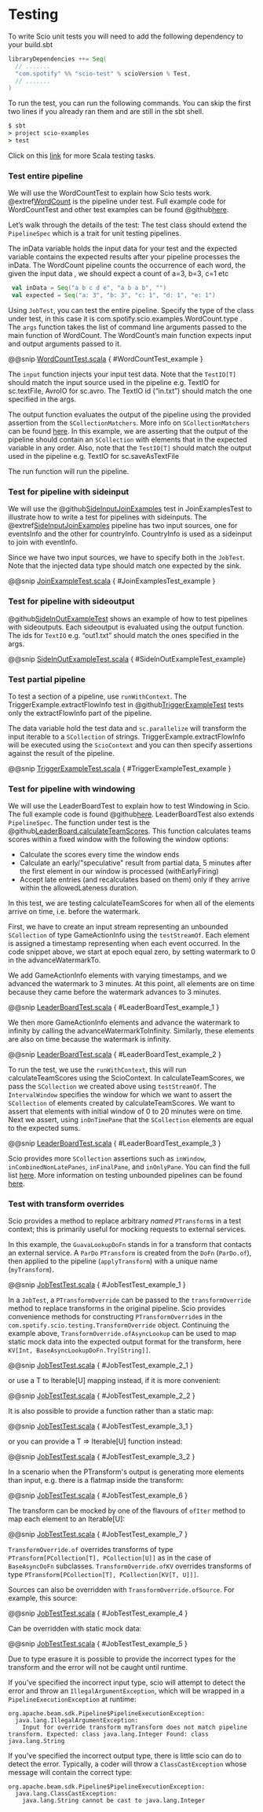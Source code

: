 # Testing

To write Scio unit tests you will need to add the following dependency to your build.sbt

```sbt
libraryDependencies ++= Seq(
  // .......
  "com.spotify" %% "scio-test" % scioVersion % Test,
  // .......
)
```
To run the test, you can run the following commands. You can skip the first two lines if you already ran them and are still in the sbt shell.

```cmd
$ sbt
> project scio-examples
> test
```
Click on this [link](https://www.scala-sbt.org/1.x/docs/Testing.html) for more Scala testing tasks.

### Test entire pipeline
We will use the WordCountTest to explain how Scio tests work. @extref[WordCount](example:WordCount) is the pipeline under test. Full example code for WordCountTest and other test examples can be found @github[here](/scio-examples/src/test).

Let’s walk through the details of the test: The test class should extend the `PipelineSpec` which is a trait for unit testing pipelines.

The inData variable holds the input data for your test and the expected variable contains the expected results after your pipeline processes the inData. The WordCount pipeline counts the occurrence of each word, the given the input data , we should expect a count of a=3, b=3, c=1 etc
```scala mdoc
 val inData = Seq("a b c d e", "a b a b", "")
 val expected = Seq("a: 3", "b: 3", "c: 1", "d: 1", "e: 1")
```

Using `JobTest`, you can test the entire pipeline. Specify the type of the class under test, in this case it is com.spotify.scio.examples.WordCount.type . The `args` function takes the list of command line arguments passed to the main function of WordCount.  The WordCount’s main function expects input and output arguments passed to it.

@@snip [WordCountTest.scala](/scio-examples/src/test/scala/com/spotify/scio/examples/WordCountTest.scala) { #WordCountTest_example }

The `input` function injects your input test data. Note that the `TestIO[T]` should match the input source used in the pipeline e.g. TextIO for sc.textFile, AvroIO for sc.avro. The TextIO id (“in.txt”) should match the one specified in the args.

The output function evaluates the output of the pipeline using the provided assertion from the `SCollectionMatchers`. More info on `SCollectionMatchers` can be found [here](https://spotify.github.io/scio/api/com/spotify/scio/testing/SCollectionMatchers.html). In this example, we are asserting that the output of the pipeline should contain an `SCollection` with elements that in the expected variable in any order.
Also, note that the `TestIO[T]` should match the output used in the pipeline e.g. TextIO for sc.saveAsTextFile

The run function will run the pipeline.

### Test for pipeline with sideinput
We will use the @github[SideInputJoinExamples](/scio-examples/src/test/scala/com/spotify/scio/examples/cookbook/JoinExamplesTest.scala#L73) test in JoinExamplesTest to illustrate how to write a test for pipelines with sideinputs. The @extref[SideInputJoinExamples](example:JoinExamples) pipeline has two input sources, one for eventsInfo and the other for countryInfo. CountryInfo is used as a sideinput to join with eventInfo.

Since we have two input sources, we have to specify both in the `JobTest`. Note that the injected data type should match one expected by the sink.

@@snip [JoinExampleTest.scala](/scio-examples/src/test/scala/com/spotify/scio/examples/cookbook/JoinExamplesTest.scala) { #JoinExamplesTest_example }

### Test for pipeline with sideoutput
@github[SideInOutExampleTest](/scio-examples/src/test/scala/com/spotify/scio/examples/extra/SideInOutExampleTest.scala) shows an example of how to test pipelines with sideoutputs. Each sideoutput is evaluated using the output function. The ids for `TextIO`  e.g. “out1.txt” should match the ones specified in the args.

@@snip [SideInOutExampleTest.scala](/scio-examples/src/test/scala/com/spotify/scio/examples/extra/SideInOutExampleTest.scala) { #SideInOutExampleTest_example}

### Test partial pipeline
To test a section of a pipeline, use `runWithContext`. The TriggerExample.extractFlowInfo test in @github[TriggerExampleTest](/scio-examples/src/test/scala/com/spotify/scio/examples/cookbook/TriggerExampleTest.scala) tests only the extractFlowInfo part of the pipeline.

The data variable hold the test data and `sc.parallelize` will transform the input iterable to a `SCollection` of strings. TriggerExample.extractFlowInfo will be executed using the `ScioContext` and you can then specify assertions against the result of the pipeline.

@@snip [TriggerExampleTest.scala](/scio-examples/src/test/scala/com/spotify/scio/examples/cookbook/TriggerExampleTest.scala) { #TriggerExampleTest_example }

### Test for pipeline with windowing
We will use the LeaderBoardTest to explain how to test Windowing in Scio. The full example code is found @github[here](/scio-examples/src/test/scala/com/spotify/scio/examples/complete/game/LeaderBoardTest.scala). LeaderBoardTest also extends `PipelineSpec`. The function under test is the @github[LeaderBoard.calculateTeamScores](/scio-examples/src/main/scala/com/spotify/scio/examples/complete/game/LeaderBoard.scala#L131).  This function calculates teams scores within a fixed window with the following the window options:

* Calculate the scores every time the window ends
* Calculate an early/"speculative" result from partial data, 5 minutes after the first element in our window is processed (withEarlyFiring)
* Accept late entries (and recalculates based on them) only if they arrive within the allowedLateness duration.

In this test,  we are testing calculateTeamScores for when all of the elements arrive on time, i.e. before the watermark.

First, we have to create an input stream representing an unbounded `SCollection` of type GameActionInfo using the `testStreamOf`. Each element is assigned a timestamp representing when each event occurred. In the code snippet above, we start at epoch equal zero,  by setting watermark to 0 in the advanceWatermarkTo.

We add GameActionInfo elements with varying timestamps, and we advanced the watermark to 3 minutes. At this point, all elements are on time because they came before the watermark advances to 3 minutes.

@@snip [LeaderBoardTest.scala](/scio-examples/src/test/scala/com/spotify/scio/examples/complete/game/LeaderBoardTest.scala) { #LeaderBoardTest_example_1 }

We then more GameActionInfo elements and advance the watermark to infinity by calling the advanceWatermarkToInfinity. Similarly, these elements are also on time because the watermark is infinity.

@@snip [LeaderBoardTest.scala](/scio-examples/src/test/scala/com/spotify/scio/examples/complete/game/LeaderBoardTest.scala) { #LeaderBoardTest_example_2 }

To run the test, we use the `runWithContext`, this will run calculateTeamScores using the ScioContext. In calculateTeamScores, we pass the `SCollection` we created above using `testStreamOf`. The `IntervalWindow` specifies the window for which we want to assert the `SCollection` of elements created by calculateTeamScores. We want to assert that elements with initial window of 0 to 20 minutes were on time. Next we assert, using `inOnTimePane` that the `SCollection` elements are equal to the expected sums.

@@snip [LeaderBoardTest.scala](/scio-examples/src/test/scala/com/spotify/scio/examples/complete/game/LeaderBoardTest.scala) { #LeaderBoardTest_example_3 }

Scio provides more `SCollection` assertions such as `inWindow`, `inCombinedNonLatePanes`, `inFinalPane`, and `inOnlyPane`. You can find the full list [here](https://spotify.github.io/scio/api/com/spotify/scio/testing/SCollectionMatchers.html). More information on testing unbounded pipelines can be found [here](https://beam.apache.org/blog/2016/10/20/test-stream.html).

### Test with transform overrides

Scio provides a method to replace arbitrary _named_ `PTransform`s in a test context; this is primarily useful for mocking requests to external services.

In this example, the `GuavaLookupDoFn` stands in for a transform that contacts an external service.
A `ParDo` `PTransform` is created from the `DoFn` (`ParDo.of`), then applied to the pipeline (`applyTransform`) with a unique name (`myTransform`).

@@snip [JobTestTest.scala](/scio-test/src/test/scala/com/spotify/scio/testing/JobTestTest.scala) { #JobTestTest_example_1 }

In a `JobTest`, a `PTransformOverride` can be passed to the `transformOverride` method to replace transforms in the original pipeline.
Scio provides convenience methods for constructing `PTransformOverride`s in the `com.spotify.scio.testing.TransformOverride` object.
Continuing the example above, `TransformOverride.ofAsyncLookup` can be used to map static mock data into the expected output format
for the transform, here `KV[Int, BaseAsyncLookupDoFn.Try[String]]`.

@@snip [JobTestTest.scala](/scio-test/src/test/scala/com/spotify/scio/testing/JobTestTest.scala) { #JobTestTest_example_2_1 }

or use a T to Iterable[U] mapping instead, if it is more convenient:

@@snip [JobTestTest.scala](/scio-test/src/test/scala/com/spotify/scio/testing/JobTestTest.scala) { #JobTestTest_example_2_2 }

It is also possible to provide a function rather than a static map:

@@snip [JobTestTest.scala](/scio-test/src/test/scala/com/spotify/scio/testing/JobTestTest.scala) { #JobTestTest_example_3_1 }

or you can provide a T => Iterable[U] function instead:

@@snip [JobTestTest.scala](/scio-test/src/test/scala/com/spotify/scio/testing/JobTestTest.scala) { #JobTestTest_example_3_2 }

In a scenario when the PTransform's output is generating more elements than input, e.g. there is a flatmap inside the transform:

@@snip [JobTestTest.scala](/scio-test/src/test/scala/com/spotify/scio/testing/JobTestTest.scala) { #JobTestTest_example_6 }

The transform can be mocked by one of the flavours of `ofIter` method to map each element to an Iterable[U]:

@@snip [JobTestTest.scala](/scio-test/src/test/scala/com/spotify/scio/testing/JobTestTest.scala) { #JobTestTest_example_7 }

`TransformOverride.of` overrides transforms of type `PTransform[PCollection[T], PCollection[U]]` as in the case of `BaseAsyncDoFn` subclasses.
`TransformOverride.ofKV` overrides transforms of type `PTransform[PCollection[T], PCollection[KV[T, U]]]`.

Sources can also be overridden with `TransformOverride.ofSource`. For example, this source:

@@snip [JobTestTest.scala](/scio-test/src/test/scala/com/spotify/scio/testing/JobTestTest.scala) { #JobTestTest_example_4 }

Can be overridden with static mock data:

@@snip [JobTestTest.scala](/scio-test/src/test/scala/com/spotify/scio/testing/JobTestTest.scala) { #JobTestTest_example_5 }

Due to type erasure it is possible to provide the incorrect types for the transform and the error will not be caught until runtime.

If you've specified the incorrect input type, scio will attempt to detect the error and throw an `IllegalArgumentException`,
which will be wrapped in a `PipelineExecutionException` at runtime:
```
org.apache.beam.sdk.Pipeline$PipelineExecutionException:
  java.lang.IllegalArgumentException:
    Input for override transform myTransform does not match pipeline transform. Expected: class java.lang.Integer Found: class java.lang.String
```

If you've specified the incorrect output type, there is little scio can do to detect the error.
Typically, a coder will throw a `ClassCastException` whose message will contain the correct type:

```
org.apache.beam.sdk.Pipeline$PipelineExecutionException:
  java.lang.ClassCastException:
    java.lang.String cannot be cast to java.lang.Integer
```
